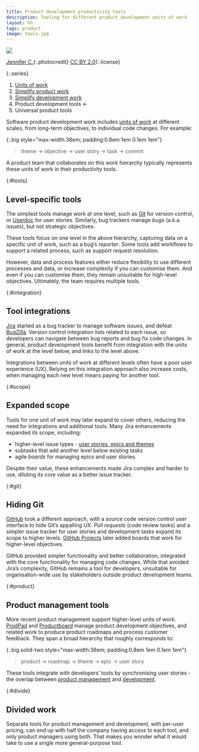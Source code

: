 ```yaml
---
title: Product development productivity tools
description: Tooling for different product development units of work
layout: hh
tags: product
image: tools.jpg
---
```


![](tools.jpg)

[Jennifer C.](https://www.flickr.com/photos/29638108@N06/7718086616){:.photocredit}
[CC BY 2.0](https://creativecommons.org/licenses/by/2.0/){:.license}

{:.series}
1. [Units of work](units-of-work)
2. [Simplify product work](simplify-product-work)
3. [Simplify development work](simplify-development-work)
4. Product development tools ←
5. Universal product tools

Software product development work includes [units of work](units-of-work)
at different scales, from long-term objectives, to individual code changes.
For example:

{:.big style="max-width:38em; padding:0.8em 1em 0.1em 1em"}
> theme → objective → user story → task → commit

A product team that collaborates on this work hierarchy typically represents these units of work in their productivity tools.

{:#tools}
## Level-specific tools

The simplest tools manage work at one level, such as
[Git](https://en.wikipedia.org/wiki/Git) for version control,
or [Userdoc](https://userdoc.fyi) for user stories.
Similarly, bug trackers manage _bugs_ (a.k.a. _issues_), but not strategic objectives.

These tools focus on one level in the above hierarchy, capturing data on a specific unit of work, such as a bug’s _reporter_.
Some tools add workflows to support a related process, such as support request resolution.

However, data and process features either reduce flexibility to use different processes and data, or increase complexity if you can customise them.
And even if you can customise them, they remain unsuitable for high-level objectives.
Ultimately, the team requires multiple tools.

{:#integration}
## Tool integrations

[Jira](https://en.wikipedia.org/wiki/Jira_(software))
started as a bug tracker to manage software _issues_, and defeat
[BugZilla](https://en.wikipedia.org/wiki/Bugzilla).
Version control integration lists related to each issue, so developers can navigate between bug reports and bug fix code changes.
In general, product development tools benefit from integration with the units of work at the level below, and links to the level above.

Integrations between units of work at different levels often have a poor user experience (UX).
Relying on this integration approach also increase costs, when managing each new level means paying for another tool.

{:#scope}
## Expanded scope

Tools for one unit of work may later expand to cover others, reducing the need for integrations and additional tools.
Many Jira enhancements expanded its scope, including:

* higher-level issue types - [user stories, epics and themes](https://www.atlassian.com/agile/project-management/epics-stories-themes)
* subtasks that add another level below existing tasks
* agile _boards_ for managing epics and user stories.

Despite their value, these enhancements made Jira complex and harder to use, diluting its core value as a better issue tracker.

{:#git}
## Hiding Git

[GitHub](https://en.wikipedia.org/wiki/GitHub) took a different approach,
with a source code version control user interface to hide Git’s appalling UX.
_Pull requests_ (code review tasks) and a simpler issue tracker for user stories and development tasks expand its scope to higher levels.
[GitHub Projects](https://docs.github.com/en/issues/planning-and-tracking-with-projects/learning-about-projects/about-projects)
later added boards that work for higher-level objectives.

GitHub provided simpler functionality and better collaboration,
integrated with the core functionality for managing code changes.
While that avoided Jira’s complexity, GitHub remains a tool for developers,
unsuitable for organisation-wide use by stakeholders outside product development teams.

{:#product}
## Product management tools

More recent product management support higher-level units of work.
[ProdPad](https://www.prodpad.com) and [Productboard](https://www.productboard.com)
manage product development objectives, and related work to produce product roadmaps and process customer feedback.
They span a broad hierarchy that roughly corresponds to:

{:.big.solid-two style="max-width:38em; padding:0.8em 1em 0.1em 1em"}
> product → roadmap → theme → epic → user story

These tools integrate with developers’ tools by synchronising user stories - the overlap between
[product management](simplify-product-work) and [development](simplify-development-work).

{:#divide}
## Divided work

Separate tools for product management and development, with per-user pricing, can end up with half the company having access to each tool, and only product managers using both.
That makes you wonder what it would take to use a single more general-purpose tool.

